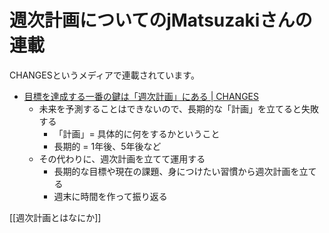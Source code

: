 # 週次計画についてのjMatsuzakiさんの連載

CHANGESというメディアで連載されています。

- [目標を達成する一番の鍵は「週次計画」にある | CHANGES](https://changes.jp/archives/499)
	- 未来を予測することはできないので、長期的な「計画」を立てると失敗する
		- 「計画」= 具体的に何をするかということ
		- 長期的 = 1年後、5年後など
	- その代わりに、週次計画を立てて運用する
		- 長期的な目標や現在の課題、身につけたい習慣から週次計画を立てる
		- 週末に時間を作って振り返る

[[週次計画とはなにか]]